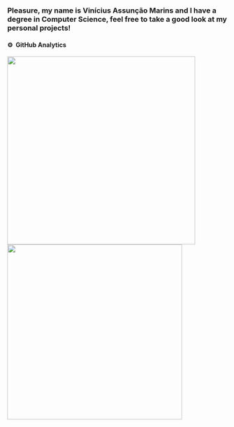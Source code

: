 ### Pleasure, my name is Vinícius Assunção Marins and I have a degree in Computer Science, feel free to take a good look at my personal projects!

#### ⚙️ &nbsp;GitHub Analytics

<p align="left">
<img width="430em" src="https://github-readme-stats.vercel.app/api?username=ViniciusMarins&theme=one_dark_pro" />
<img width="400em" src="https://github-readme-stats.vercel.app/api/top-langs/?username=ViniciusMarins&layout=compact&theme=one_dark_pro&hide=Jupyter%20Notebook,CSS,HTML,SCSS"/>
</p>
